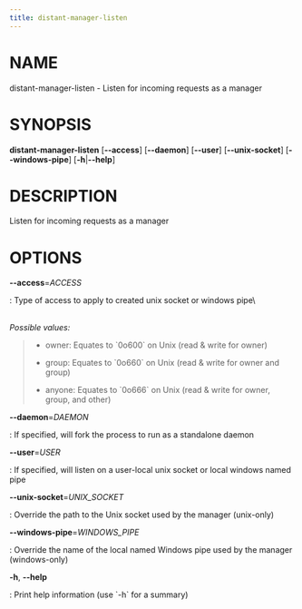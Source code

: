 ```yaml
---
title: distant-manager-listen
---
```


# NAME

distant-manager-listen - Listen for incoming requests as a manager

# SYNOPSIS

**distant-manager-listen** \[**\--access**\] \[**\--daemon**\]
\[**\--user**\] \[**\--unix-socket**\] \[**\--windows-pipe**\]
\[**-h**\|**\--help**\]

# DESCRIPTION

Listen for incoming requests as a manager

# OPTIONS

**\--access**=*ACCESS*

:   Type of access to apply to created unix socket or windows pipe\

\
*Possible values:*

> -   owner: Equates to \`0o600\` on Unix (read & write for owner)
>
> -   group: Equates to \`0o660\` on Unix (read & write for owner and
>     group)
>
> -   anyone: Equates to \`0o666\` on Unix (read & write for owner,
>     group, and other)

**\--daemon**=*DAEMON*

:   If specified, will fork the process to run as a standalone daemon

**\--user**=*USER*

:   If specified, will listen on a user-local unix socket or local
    windows named pipe

**\--unix-socket**=*UNIX_SOCKET*

:   Override the path to the Unix socket used by the manager (unix-only)

**\--windows-pipe**=*WINDOWS_PIPE*

:   Override the name of the local named Windows pipe used by the
    manager (windows-only)

**-h**, **\--help**

:   Print help information (use \`-h\` for a summary)
